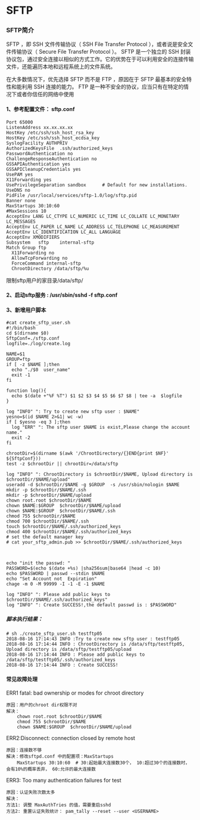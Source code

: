# SFTP
### SFTP简介
SFTP ，即 SSH 文件传输协议（ SSH File Transfer Protocol ），或者说是安全文件传输协议（ Secure File Transfer Protocol ）。
SFTP 是一个独立的 SSH 封装协议包，通过安全连接以相似的方式工作。它的优势在于可以利用安全的连接传输文件，还能遍历本地和远程系统上的文件系统。

在大多数情况下，优先选择 SFTP 而不是 FTP ，原因在于 SFTP 最基本的安全特性和能利用 SSH 连接的能力。
FTP 是一种不安全的协议，应当只有在特定的情况下或者你信任的网络中使用


#### 1、参考配置文件：  sftp.conf

    Port 65000
    ListenAddress xx.xx.xx.xx
    HostKey /etc/ssh/ssh_host_rsa_key
    HostKey /etc/ssh/ssh_host_ecdsa_key
    SyslogFacility AUTHPRIV
    AuthorizedKeysFile	.ssh/authorized_keys
    PasswordAuthentication no
    ChallengeResponseAuthentication no
    GSSAPIAuthentication yes
    GSSAPICleanupCredentials yes
    UsePAM yes
    X11Forwarding yes
    UsePrivilegeSeparation sandbox		# Default for new installations.
    UseDNS no
    PidFile /usr/local/services/sftp-1.0/log/sftp.pid
    Banner none
    MaxStartups 30:10:60
    #MaxSessions 10
    AcceptEnv LANG LC_CTYPE LC_NUMERIC LC_TIME LC_COLLATE LC_MONETARY LC_MESSAGES
    AcceptEnv LC_PAPER LC_NAME LC_ADDRESS LC_TELEPHONE LC_MEASUREMENT
    AcceptEnv LC_IDENTIFICATION LC_ALL LANGUAGE
    AcceptEnv XMODIFIERS
    Subsystem	sftp	internal-sftp
    Match Group ftp
      X11Forwarding no
      AllowTcpForwarding no
      ForceCommand internal-sftp
      ChrootDirectory /data/sftp/%u
  
  限制sftp用户的家目录/data/sftp/


#### 2、启动sftp服务 : /usr/sbin/sshd  -f sftp.conf
  
  
#### 3、新增用户脚本
 
    #cat create_sftp_user.sh
    #!/bin/bash
    cd $(dirname $0)
    SftpConf=./sftp.conf
    logfile=./log/create.log

    NAME=$1
    GROUP=ftp
    if [ -z $NAME ];then
      echo "./$0  user_name"
      exit -1
    fi

    function log(){
      echo $(date +"%F %T") $1 $2 $3 $4 $5 $6 $7 $8 | tee -a  $logfile
    }

    log "INFO" ": Try to create new sftp user : $NAME"
    yesno=$(id $NAME 2>&1| wc -w)
    if [ $yesno -eq 3 ];then
      log "ERR" ": The sftp user $NAME is exist,Please change the account name."
      exit -2
    fi

    chrootDir=$(dirname $(awk '/ChrootDirectory/{}END{print $NF}'  ${SftpConf}))
    test -z $chrootDir || chrootDir=/data/sftp

    log "INFO" ": ChrootDirectory is $chrootDir/$NAME, Upload directory is $chrootDir/$NAME/upload" 
    useradd -d $chrootDir/$NAME -g $GROUP  -s /usr/sbin/nologin $NAME
    mkdir -p $chrootDir/$NAME/.ssh
    mkdir -p $chrootDir/$NAME/upload
    chown root.root $chrootDir/$NAME
    chown $NAME:$GROUP  $chrootDir/$NAME/upload
    chown $NAME:$GROUP  $chrootDir/$NAME/.ssh
    chmod 755 $chrootDir/$NAME
    chmod 700 $chrootDir/$NAME/.ssh
    touch $chrootDir/$NAME/.ssh/authorized_keys
    chmod 400 $chrootDir/$NAME/.ssh/authorized_keys
    # set the default manager key
    # cat your_sftp_admin.pub >> $chrootDir/$NAME/.ssh/authorized_keys
    
    

    echo "init the passwd: "
    PASSWORD=$(echo $(date +%s) |sha256sum|base64 |head -c 10)
    echo $PASSWORD | passwd --stdin $NAME
    echo "Set Account not  Expiration"
    chage -m 0 -M 99999 -I -1 -E -1 $NAME

    log "INFO" ": Please add public keys to  $chrootDir/$NAME/.ssh/authorized_keys" 
    log "INFO" ": Create SUCCESS!,the default passwd is : $PASSWORD"

##### 脚本执行结果：

    # sh ./create_sftp_user.sh testftp05
    2018-08-16 17:14:43 INFO :Try to create new sftp user : testftp05
    2018-08-16 17:14:44 INFO : ChrootDirectory is /data/sftp/testftp05, Upload directory is /data/sftp/testftp05/upload
    2018-08-16 17:14:44 INFO : Please add public keys to /data/sftp/testftp05/.ssh/authorized_keys
    2018-08-16 17:14:44 INFO : Create SUCCESS!



#### 常见故障处理
ERR1  fatal: bad ownership or modes for chroot directory

    原因：用户的chroot dir权限不对
    解决：
        chown root.root $chrootDir/$NAME
        chmod 755 $chrootDir/$NAME
        chown $NAME:$GROUP  $chrootDir/$NAME/upload


ERR2:Disconnect: connection closed by remote host
    
    原因：连接数不够
    解决：修改sftpd.conf 中的配置项：MaxStartups
        MaxStartups 30:10:60  # 30:起始最大连接数30个， 10:超过30个的连接数时，会有10%的概率丢弃， 60:允许的最大连接数

ERR3: Too many authentication failures for test
    
    原因：认证失败次数太多
    解决：
    方法1: 调整 MaxAuthTries 的值，需要重启sshd
    方法2: 重置认证失败统计： pam_tally --reset --user <USERNAME> 
    
  
